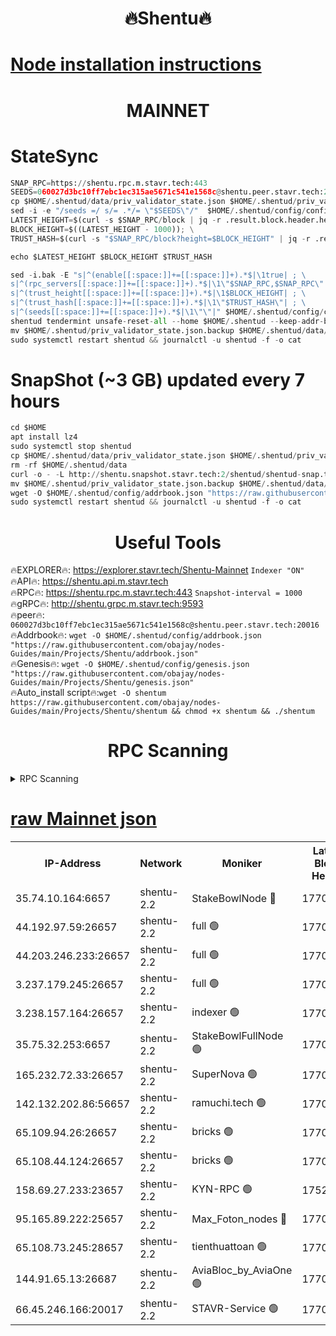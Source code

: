 <h1 align="center"> 🔥Shentu🔥</h1>

[Node installation instructions](https://github.com/obajay/nodes-Guides/tree/main/Projects/Shentu)
=
<h1 align="center"> MAINNET</h1>

# StateSync
```python
SNAP_RPC=https://shentu.rpc.m.stavr.tech:443
SEEDS=060027d3bc10ff7ebc1ec315ae5671c541e1568c@shentu.peer.stavr.tech:20016
cp $HOME/.shentud/data/priv_validator_state.json $HOME/.shentud/priv_validator_state.json.backup
sed -i -e "/seeds =/ s/= .*/= \"$SEEDS\"/"  $HOME/.shentud/config/config.toml
LATEST_HEIGHT=$(curl -s $SNAP_RPC/block | jq -r .result.block.header.height); \
BLOCK_HEIGHT=$((LATEST_HEIGHT - 1000)); \
TRUST_HASH=$(curl -s "$SNAP_RPC/block?height=$BLOCK_HEIGHT" | jq -r .result.block_id.hash)

echo $LATEST_HEIGHT $BLOCK_HEIGHT $TRUST_HASH

sed -i.bak -E "s|^(enable[[:space:]]+=[[:space:]]+).*$|\1true| ; \
s|^(rpc_servers[[:space:]]+=[[:space:]]+).*$|\1\"$SNAP_RPC,$SNAP_RPC\"| ; \
s|^(trust_height[[:space:]]+=[[:space:]]+).*$|\1$BLOCK_HEIGHT| ; \
s|^(trust_hash[[:space:]]+=[[:space:]]+).*$|\1\"$TRUST_HASH\"| ; \
s|^(seeds[[:space:]]+=[[:space:]]+).*$|\1\"\"|" $HOME/.shentud/config/config.toml
shentud tendermint unsafe-reset-all --home $HOME/.shentud --keep-addr-book
mv $HOME/.shentud/priv_validator_state.json.backup $HOME/.shentud/data/priv_validator_state.json
sudo systemctl restart shentud && journalctl -u shentud -f -o cat
```
# SnapShot (~3 GB) updated every 7 hours
```python
cd $HOME
apt install lz4
sudo systemctl stop shentud
cp $HOME/.shentud/data/priv_validator_state.json $HOME/.shentud/priv_validator_state.json.backup
rm -rf $HOME/.shentud/data
curl -o - -L http://shentu.snapshot.stavr.tech:2/shentud/shentud-snap.tar.lz4 | lz4 -c -d - | tar -x -C $HOME/.shentud --strip-components 2
mv $HOME/.shentud/priv_validator_state.json.backup $HOME/.shentud/data/priv_validator_state.json
wget -O $HOME/.shentud/config/addrbook.json "https://raw.githubusercontent.com/obajay/nodes-Guides/main/Projects/Shentu/addrbook.json"
sudo systemctl restart shentud && journalctl -u shentud -f -o cat
```

 <h1 align="center"> Useful Tools</h1>

🔥EXPLORER🔥:     https://explorer.stavr.tech/Shentu-Mainnet        `Indexer "ON"` \
🔥API🔥:          https://shentu.api.m.stavr.tech \
🔥RPC🔥:          https://shentu.rpc.m.stavr.tech:443              `Snapshot-interval = 1000` \
🔥gRPC🔥:         http://shentu.grpc.m.stavr.tech:9593 \
🔥peer🔥:         `060027d3bc10ff7ebc1ec315ae5671c541e1568c@shentu.peer.stavr.tech:20016` \
🔥Addrbook🔥:  `wget -O $HOME/.shentud/config/addrbook.json "https://raw.githubusercontent.com/obajay/nodes-Guides/main/Projects/Shentu/addrbook.json"` \
🔥Genesis🔥:  `wget -O $HOME/.shentud/config/genesis.json "https://raw.githubusercontent.com/obajay/nodes-Guides/main/Projects/Shentu/genesis.json"` \
🔥Auto_install script🔥:`wget -O shentum https://raw.githubusercontent.com/obajay/nodes-Guides/main/Projects/Shentu/shentum && chmod +x shentum && ./shentum`

<h1 align="center"> RPC Scanning</h1>

<details>
<summary>RPC Scanning</summary>

<h2 align="center"> We scan nodes in real time every 4 hours. And we provide the final result of RPC endpoints.
We cannot influence the operation of these nodes in any way. </h2>


```python
If Voting Power is higher than 0 --> then the Node is a validator of the network and may be subject to attack and be a potential threat to the chain.
```
```python
We marked such validators with a red symbol
```

</details>

[raw Mainnet json](https://rpc-check.shentum.stavr.tech/shentum/rpc-shentum-result.json)
=


<table><tr><th>IP-Address</th><th>Network</th><th>Moniker</th><th>Latest Block Height</th><th>Earliest Block Height</th><th>Catching Up</th><th>Tx Index</th><th>Voting Power</th><th>Scan Time</th></tr><tr><td>35.74.10.164:6657</td><td>shentu-2.2</td><td>StakeBowlNode 🔴</td><td>17704933</td><td>8308501</td><td>False</td><td>on</td><td>50178</td><td>2024-03-19T12:21:01.331521927UTC</td></tr><tr><td>44.192.97.59:26657</td><td>shentu-2.2</td><td>full 🟢</td><td>17704932</td><td>9786901</td><td>False</td><td>on</td><td>0</td><td>2024-03-19T12:20:58.007752590UTC</td></tr><tr><td>44.203.246.233:26657</td><td>shentu-2.2</td><td>full 🟢</td><td>17704934</td><td>9786901</td><td>False</td><td>on</td><td>0</td><td>2024-03-19T12:21:10.096016997UTC</td></tr><tr><td>3.237.179.245:26657</td><td>shentu-2.2</td><td>full 🟢</td><td>17704936</td><td>9786901</td><td>False</td><td>on</td><td>0</td><td>2024-03-19T12:21:18.920908606UTC</td></tr><tr><td>3.238.157.164:26657</td><td>shentu-2.2</td><td>indexer 🟢</td><td>17704938</td><td>9786901</td><td>False</td><td>on</td><td>0</td><td>2024-03-19T12:21:32.202600164UTC</td></tr><tr><td>35.75.32.253:6657</td><td>shentu-2.2</td><td>StakeBowlFullNode 🟢</td><td>17704941</td><td>10470762</td><td>False</td><td>on</td><td>0</td><td>2024-03-19T12:21:54.087022655UTC</td></tr><tr><td>165.232.72.33:26657</td><td>shentu-2.2</td><td>SuperNova 🟢</td><td>17704941</td><td>15936001</td><td>False</td><td>off</td><td>0</td><td>2024-03-19T12:21:52.848780337UTC</td></tr><tr><td>142.132.202.86:56657</td><td>shentu-2.2</td><td>ramuchi.tech 🟢</td><td>17704948</td><td>16196001</td><td>False</td><td>on</td><td>0</td><td>2024-03-19T12:22:34.711174765UTC</td></tr><tr><td>65.109.94.26:26657</td><td>shentu-2.2</td><td>bricks 🟢</td><td>17704950</td><td>16401001</td><td>False</td><td>on</td><td>0</td><td>2024-03-19T12:22:41.698256234UTC</td></tr><tr><td>65.108.44.124:26657</td><td>shentu-2.2</td><td>bricks 🟢</td><td>17704950</td><td>16401001</td><td>False</td><td>on</td><td>0</td><td>2024-03-19T12:22:46.088629826UTC</td></tr><tr><td>158.69.27.233:23657</td><td>shentu-2.2</td><td>KYN-RPC 🟢</td><td>17528125</td><td>16778677</td><td>False</td><td>on</td><td>0</td><td>2024-03-19T12:22:32.450568731UTC</td></tr><tr><td>95.165.89.222:25657</td><td>shentu-2.2</td><td>Max_Foton_nodes 🔴</td><td>17704943</td><td>17144052</td><td>False</td><td>on</td><td>2408</td><td>2024-03-19T12:22:04.993266511UTC</td></tr><tr><td>65.108.73.245:28657</td><td>shentu-2.2</td><td>tienthuattoan 🟢</td><td>17700110</td><td>17399930</td><td>False</td><td>on</td><td>0</td><td>2024-03-19T12:22:05.301700042UTC</td></tr><tr><td>144.91.65.13:26687</td><td>shentu-2.2</td><td>AviaBloc_by_AviaOne 🟢</td><td>17704943</td><td>17695578</td><td>False</td><td>off</td><td>0</td><td>2024-03-19T12:22:04.581765190UTC</td></tr><tr><td>66.45.246.166:20017</td><td>shentu-2.2</td><td>STAVR-Service 🟢</td><td>17704949</td><td>17698001</td><td>False</td><td>on</td><td>0</td><td>2024-03-19T12:22:41.390463092UTC</td></tr></table>
